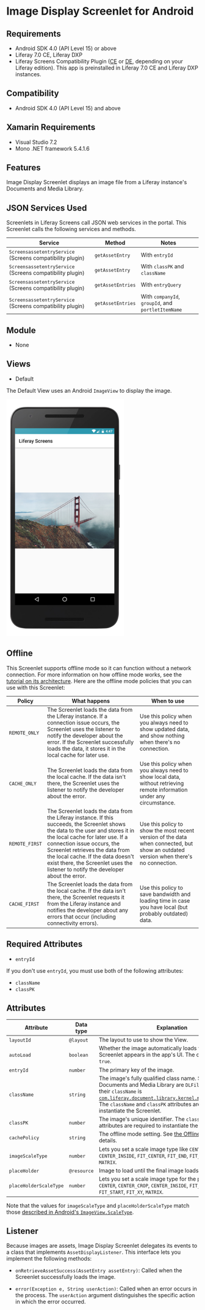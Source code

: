 # Image Display Screenlet for Android [](id=image-display-screenlet-for-android)

## Requirements [](id=requirements)

- Android SDK 4.0 (API Level 15) or above
- Liferay 7.0 CE, Liferay DXP
- Liferay Screens Compatibility Plugin
  ([CE](http://www.liferay.com/marketplace/-/mp/application/54365664) or 
  [DE](http://www.liferay.com/marketplace/-/mp/application/54369726), 
  depending on your Liferay edition). This app is preinstalled in Liferay 7.0 CE 
  and Liferay DXP instances.

## Compatibility [](id=compatibility)

- Android SDK 4.0 (API Level 15) and above

## Xamarin Requirements [](id=xamarin-requirements)

- Visual Studio 7.2
- Mono .NET framework 5.4.1.6

## Features [](id=features)

Image Display Screenlet displays an image file from a Liferay instance's 
Documents and Media Library. 

## JSON Services Used [](id=json-services-used)

Screenlets in Liferay Screens call JSON web services in the portal. This 
Screenlet calls the following services and methods.

| Service | Method | Notes |
| ------- | ------ | ----- |
| `ScreensassetentryService` (Screens compatibility plugin) | `getAssetEntry` | With `entryId` |
| `ScreensassetentryService` (Screens compatibility plugin) | `getAssetEntry` | With `classPK` and `className` |
| `ScreensassetentryService` (Screens compatibility plugin) | `getAssetEntries` | With `entryQuery` |
| `ScreensassetentryService` (Screens compatibility plugin) | `getAssetEntries` | With `companyId`, `groupId`, and `portletItemName` |

## Module [](id=module)

- None

## Views [](id=views)

- Default

The Default View uses an Android `ImageView` to display the image. 

![Figure 1: Image Display Screenlet using the Default View.](../../../images/screens-android-imagedisplay.png)

## Offline [](id=offline)

This Screenlet supports offline mode so it can function without a network 
connection. For more information on how offline mode works, see the 
[tutorial on its architecture](/develop/tutorials/-/knowledge_base/7-1/architecture-of-offline-mode-in-liferay-screens). 
Here are the offline mode policies that you can use with this Screenlet: 

| Policy | What happens | When to use |
|--------|--------------|-------------|
| `REMOTE_ONLY` | The Screenlet loads the data from the Liferay instance. If a connection issue occurs, the Screenlet uses the listener to notify the developer about the error. If the Screenlet successfully loads the data, it stores it in the local cache for later use. | Use this policy when you always need to show updated data, and show nothing when there's no connection. |
| `CACHE_ONLY` | The Screenlet loads the data from the local cache. If the data isn't there, the Screenlet uses the listener to notify the developer about the error. | Use this policy when you always need to show local data, without retrieving remote information under any circumstance. |
| `REMOTE_FIRST` | The Screenlet loads the data from the Liferay instance. If this succeeds, the Screenlet shows the data to the user and stores it in the local cache for later use. If a connection issue occurs, the Screenlet retrieves the data from the local cache. If the data doesn't exist there, the Screenlet uses the listener to notify the developer about the error. | Use this policy to show the most recent version of the data when connected, but show an outdated version when there's no connection. |
| `CACHE_FIRST` | The Screenlet loads the data from the local cache. If the data isn't there, the Screenlet requests it from the Liferay instance and notifies the developer about any errors that occur (including connectivity errors). | Use this policy to save bandwidth and loading time in case you have local (but probably outdated) data. |

## Required Attributes [](id=required-attributes)

- `entryId`

If you don't use `entryId`, you must use both of the following attributes: 

- `className`
- `classPK`

## Attributes [](id=attributes)

| Attribute | Data type | Explanation |
|-----------|-----------|-------------|
| `layoutId` | `@layout` | The layout to use to show the View. |
| `autoLoad` | `boolean` | Whether the image automatically loads when the Screenlet appears in the app's UI. The default value is `true`. |
| `entryId` | `number` | The primary key of the image. | 
| `className` | `string` | The image's fully qualified class name. Since files in a Documents and Media Library are `DLFileEntry` objects, their `className` is [`com.liferay.document.library.kernel.model.DLFileEntry`](@platform-ref@/7.1-latest/javadocs/portal-kernel/com/liferay/document/library/kernel/model/DLFileEntry.html). The `className` and `classPK` attributes are required to instantiate the Screenlet. |
| `classPK` | `number` | The image's unique identifier. The `className` and `classPK` attributes are required to instantiate the Screenlet. |
| `cachePolicy` | `string` | The offline mode setting. See [the Offline section](/develop/reference/-/knowledge_base/7-1/image-display-screenlet-for-android#offline) for details. |
| `imageScaleType` | `number` | Lets you set a scale image type like `CENTER`, `CENTER_CROP`, `CENTER_INSIDE`, `FIT_CENTER`, `FIT_END`, `FIT_START`, `FIT_XY`, `MATRIX`. |
| `placeHolder` | `@resource` | Image to load until the final image loads. |
| `placeHolderScaleType` | `number` | Lets you set a scale image type for the placeholder like `CENTER`, `CENTER_CROP`, `CENTER_INSIDE`, `FIT_CENTER`, `FIT_END`, `FIT_START`, `FIT_XY`, `MATRIX`. |

Note that the values for `imageScaleType` and `placeHolderScaleType` match those 
[described in Android's `ImageView.ScaleType`](https://developer.android.com/reference/android/widget/ImageView.ScaleType.html). 

## Listener [](id=listener)

Because images are assets, Image Display Screenlet delegates its events to a 
class that implements `AssetDisplayListener`. This interface lets you implement 
the following methods: 

- `onRetrieveAssetSuccess(AssetEntry assetEntry)`: Called when the Screenlet 
  successfully loads the image. 

- `error(Exception e, String userAction)`: Called when an error occurs in the 
  process. The `userAction` argument distinguishes the specific action in which 
  the error occurred. 
